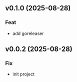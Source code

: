 ## v0.1.0 (2025-08-28)

### Feat

- add goreleaser

## v0.0.2 (2025-08-28)

### Fix

- init project
